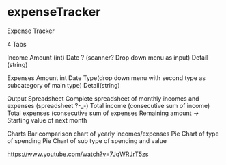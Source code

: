 # expenseTracker

Expense Tracker

4 Tabs

Income
Amount (int) 
Date ? (scanner? Drop down menu as input) 
Detail (string)

Expenses
Amount int
Date 
Type(drop down menu with second type as subcategory of main type)
Detail(string)

Output Spreadsheet
Complete spreadsheet of monthly incomes and expenses (spreadsheet ?-_-)
Total income (consecutive sum of income)
Total expenses (consecutive sum of expenses
Remaining amount → Starting value of next month 

Charts
Bar comparison chart of yearly incomes/expenses
Pie Chart of type of spending
Pie Chart of sub type of spending and value



https://www.youtube.com/watch?v=7JqWRJrT5zs

